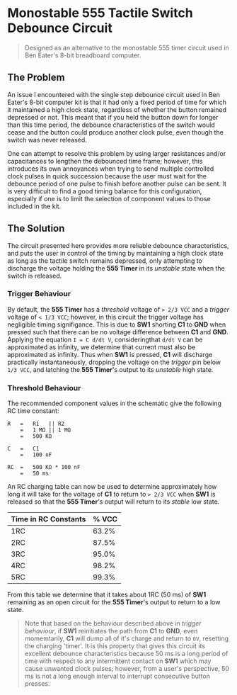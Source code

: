 # Monostable 555 Tactile Switch Debounce Circuit

> Designed as an alternative to the monostable 555 timer circuit used in Ben Eater's 8-bit breadboard computer. 

## The Problem
An issue I encountered with the single step debounce circuit used in Ben Eater's 8-bit computer kit
is that it had only a fixed period of time for which it maintained a high clock state, regardless of whether
the button remained depressed or not. This meant that if you held the button down for longer than this time period, 
the debounce characteristics of the switch would cease and the button could produce another clock pulse, even though
the switch was never released.

One can attempt to resolve this problem by using larger resistances and/or capacitances to lengthen the debounced
time frame; however, this introduces its own annoyances when trying to send multiple controlled clock pulses in quick 
succession because the user must wait for the debounce period of one pulse to finish before another pulse can be sent.
It is very difficult to find a good timing balance for this configuration, especially if one is to limit the selection
of component values to those included in the kit.

## The Solution
The circuit presented here provides more reliable debounce characteristics, and puts the user in control of the timing
by maintaining a high clock state as long as the tactile switch remains depressed, only attempting to discharge the 
voltage holding the **555 Timer** in its _unstable_ state when the switch is released. 

### Trigger Behaviour
By default, the **555 Timer** has a _threshold_ voltage of `> 2/3 VCC` and a _trigger_ voltage of `< 1/3 VCC`; however, 
in this circuit the trigger voltage has negligible timing signifigance. This is due to **SW1** shorting **C1** to **GND** 
when pressed such that there can be no voltage difference between **C1** and **GND**. Applying the equation `I = C d/dt V`, 
consideringthat `d/dt V` can be approximated as infinity, we determine that current must also be approximated as infinity. 
Thus when **SW1** is pressed, **C1** will discharge practically instantaneously, dropping the voltage on the _trigger_ pin 
below `1/3 VCC`, and latching the **555 Timer**'s output to its _unstable_ high state.

### Threshold Behaviour

The recommended component values in the schematic give the following RC time constant:
```
R   =   R1   || R2
    =   1 MΩ || 1 MΩ
    =   500 KΩ
    
C   =   C1
    =   100 nF

RC  =   500 KΩ * 100 nF
    =   50 ms
```

An RC charging table can now be used to determine approximately how long it will take for the voltage of **C1** to return to 
`> 2/3 VCC` when **SW1** is released so that the **555 Timer**'s output will return to its _stable_ low state.

| Time in RC Constants | % VCC |
|----------------------|-------|
| 1RC                  | 63.2% |
| 2RC                  | 87.5% |
| 3RC                  | 95.0% |
| 4RC                  | 98.2% |
| 5RC                  | 99.3% |

From this table we determine that it takes about 1RC (50 ms) of **SW1** remaining as an open circuit for the **555 Timer**'s output 
to return to a low state.
> Note that based on the behaviour described above in _trigger behaviour_, if **SW1** reinitiates the path from **C1** to **GND**, 
> even momemtarily, **C1** will dump all of it's charge and return to `0V`, resetting the charging 'timer'. It is this property that 
> gives this circuit its excellent debounce characteristics because 50 ms is a long period of time with respect to any intermittent 
> contact on **SW1** which may cause unwanted clock pulses; however, from a user's perspective, 50 ms is not a long enough interval 
> to interrupt consecutive button presses.
